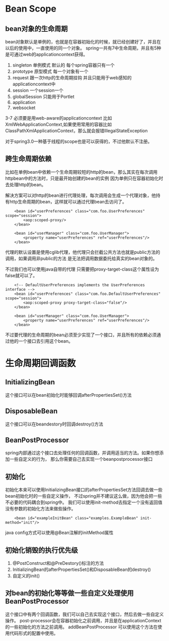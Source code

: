 # Bean Scope
## bean对象的生命周期
  bean对象默认是单例的，也就是在容器初始化的时候，就已经创建好了，并且在
  以后的使用中，一直使用的同一个对象。 spring一共有7中生命周期，并且有5种是可通过web的applicationcontext获得。
1. singleton 单例模式 默认的 每个spring容器只有一个
2. prototype 原型模式 每一个对象有一个
3. request 跟一次http的生命周期挂钩 并且只能用于web感知的applicationcontext中
4. session 一个session一个
5. globalSession 只能用于Portlet
6. application
7. websocket

3-7 必须要是用web-aware的applicationcontext 比如XmlWebApplicationContext,如果使用常用的容器比如ClassPathXmlApplicationContext，那么就会报错IllegalStateException

  对于spring3.0一种基于线程的scope也是可以获得的，不过他默认不注册。

## 跨生命周期依赖
  比如在单例bean中依赖一个生命周期较短的http的bean，那么其实在每次调用httpbean中的方法时，只是最开始创建的bean的实例
  因为单例只在容器初始化时去处理http的bean。

  解决方案可以对http的bean进行代理处理，每次调用会生成一个代理对象，他持有http生命周期的bean，这样就可以通过代理bean去访问了。

        <bean id="userPreferences" class="com.foo.UserPreferences" scope="session">
            <aop:scoped-proxy/>
        </bean>

        <bean id="userManager" class="com.foo.UserManager">
            <property name="userPreferences" ref="userPreferences"/>
        </bean>

  代理的默认设置是使用cglib代理，他代理只会拦截公共方法也就是public方法的调用，如果调用非public的方法 是无法把调用数据委托给真实的bean对象的。

  不过我们也可以使用java自带的代理 只需要把proxy-target-class这个属性设为false就可以了。

        <!-- DefaultUserPreferences implements the UserPreferences interface -->
        <bean id="userPreferences" class="com.foo.DefaultUserPreferences" scope="session">
            <aop:scoped-proxy proxy-target-class="false"/>
        </bean>

        <bean id="userManager" class="com.foo.UserManager">
            <property name="userPreferences" ref="userPreferences"/>
        </bean>

   不过要代理的生命周期的bean必须至少实现了一个接口，并且所有的依赖必须通过他的一个接口去引用这个bean。

# 生命周期回调函数
## InitializingBean
  这个接口可以在bean初始化时能够回调afterPropertiesSet()方法
## DisposableBean
  这个接口可以在beandestory时回调destroy()方法
## BeanPostProcessor
  spring内部通过这个接口去处理任何的回调函数，并调用适当的方法。如果你想添加一些自定义的行为，
  那么你需要自己去实现一个beanpostprocessor接口

## 初始化
  初始化本来可以使用InitializingBean接口的afterPropertiesSet方法回调去做一些bean初始化时的一些自定义操作，
  不过spring并不建议这么做，因为他会把一些不必要的代码耦合到spring中。
  我们可以使用init-method去指定一个没有返回值没有参数的初始化方法来做些操作。

        <bean id="exampleInitBean" class="examples.ExampleBean" init-method="init"/>

  java config方式可以使用@Bean注解的initMethod属性

## 初始化销毁的执行优先级
1.  @PostConstruct和@PreDestory()标注的方法
2.  InitializingBean的afterPropertiesSet()和DisposableBean的destroy()
3.  自定义的init()

## 对bean的初始化等等做一些自定义处理使用BeanPostProcessor
  这个接口中有两个回调函数，我们可以自己去实现这个接口，然后去做一些自定义操作。
  post-processor会在容器初始化之前调用，并且是在applicationContext的一些初始化的方法之前调用。
  addBeanPostProcessor 可以使用这个方法在使用代码形式的配置中使用。

